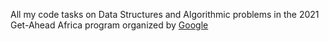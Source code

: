 All my code tasks on Data Structures and Algorithmic problems in the 2021 Get-Ahead Africa program organized by [Google](https://about.google/)
